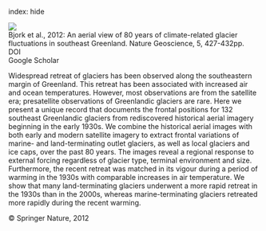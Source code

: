index: hide

<div class="Citation">
    <div class="Citation-thumb CitationThumb-linked"  data-href="https://doi.org/10.1038/ngeo1481">
      <img src="https://static.claimspace.cloud/climate-study-static/refs/thumbs/13/Bjork_et_al_2012-thumb.png" />
    </div>

  <div class="Citation-body">
    <div class="Citation-text">Bjork et al., 2012: An aerial view of 80 years of climate-related glacier fluctuations in southeast Greenland. <span class="Article-journal">Nature Geoscience, </span><span class="Article-volume">5, </span>427-432pp.</div>
    <div class="Citation-links">
      <div class="CitationLink" data-href="https://doi.org/10.1038/ngeo1481">
        <div class="CitationLink-icon CitationLink-Doi"></div>
        <div class="CitationLink-text">DOI</div>
      </div>
      <div class="CitationLink" data-href="https://scholar.google.com/scholar?q=10.1038/ngeo1481">
        <div class="CitationLink-icon CitationLink-Scholar"></div>
        <div class="CitationLink-text">Google Scholar</div>
      </div>
    </div>
  </div>
</div>

Widespread retreat of glaciers has been observed along the southeastern margin of Greenland. This retreat has been associated with increased air and ocean temperatures. However, most observations are from the satellite era; presatellite observations of Greenlandic glaciers are rare. Here we present a unique record that documents the frontal positions for 132 southeast Greenlandic glaciers from rediscovered historical aerial imagery beginning in the early 1930s. We combine the historical aerial images with both early and modern satellite imagery to extract frontal variations of marine- and land-terminating outlet glaciers, as well as local glaciers and ice caps, over the past 80 years. The images reveal a regional response to external forcing regardless of glacier type, terminal environment and size. Furthermore, the recent retreat was matched in its vigour during a period of warming in the 1930s with comparable increases in air temperature. We show that many land-terminating glaciers underwent a more rapid retreat in the 1930s than in the 2000s, whereas marine-terminating glaciers retreated more rapidly during the recent warming.

<div class="Citation-copy">
&copy; Springer Nature, 2012
</div>